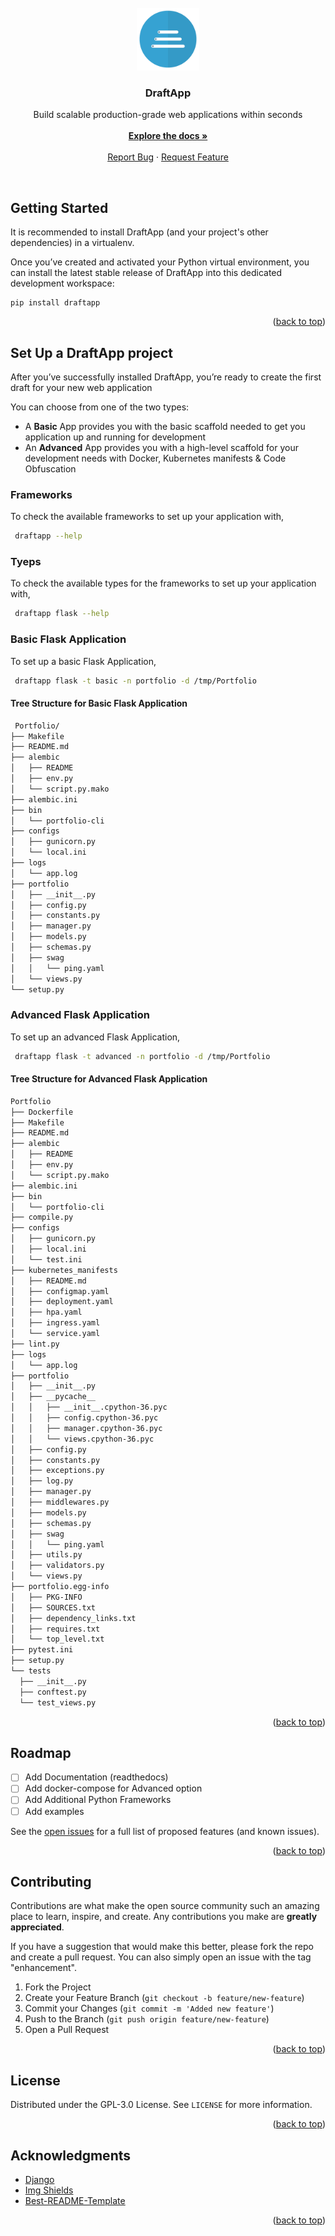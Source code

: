 <div id="top"></div>

<!-- Shields here -->

<!-- PROJECT LOGO -->
<br />
<div align="center">
  <a href="https://github.com/ratanboddu/draftapp">
    <img src="images/logo.png" alt="DraftApp" width="100" height="100">
  </a>

  <h3 align="center">DraftApp</h3>

  <p align="center">
    Build scalable production-grade web applications within seconds<br />
    <br />
    <a href="https://github.com/ratanboddu/draftapp"><strong>Explore the docs »</strong></a>
    <br />
    <br />
    <a href="https://github.com/ratanboddu/draftapp/issues">Report Bug</a>
    ·
    <a href="https://github.com/ratanboddu/draftapp/issues">Request Feature</a>
  </p>
</div><br />

Getting Started
------------
It is recommended to install DraftApp (and your project's other dependencies) in a virtualenv.

Once you’ve created and activated your Python virtual environment, you can install the latest stable release of DraftApp into this dedicated development workspace:

```
pip install draftapp
```


<p align="right">(<a href="#top">back to top</a>)</p>



Set Up a DraftApp project
------------
After you’ve successfully installed DraftApp, you’re ready to create the first draft for your new web application

You can choose from one of the two types:

* A **Basic** App provides you with the basic scaffold needed to get you application up and running for development
* An **Advanced** App provides you with a high-level scaffold for your development needs with Docker, Kubernetes manifests & Code Obfuscation


### Frameworks

To check the available frameworks to set up your application with,

  ```sh
   draftapp --help
   ```
   
### Tyeps

To check the available types for the frameworks to set up your application with,

  ```sh
   draftapp flask --help
   ```
   
### Basic Flask Application

To set up a basic Flask Application,

  ```sh
   draftapp flask -t basic -n portfolio -d /tmp/Portfolio
   ```
#### Tree Structure for Basic Flask Application
  ```sh
   Portfolio/
├── Makefile
├── README.md
├── alembic
│   ├── README
│   ├── env.py
│   └── script.py.mako
├── alembic.ini
├── bin
│   └── portfolio-cli
├── configs
│   ├── gunicorn.py
│   └── local.ini
├── logs
│   └── app.log
├── portfolio
│   ├── __init__.py
│   ├── config.py
│   ├── constants.py
│   ├── manager.py
│   ├── models.py
│   ├── schemas.py
│   ├── swag
│   │   └── ping.yaml
│   └── views.py
└── setup.py
   ```

### Advanced Flask Application

To set up an advanced Flask Application,

  ```sh
   draftapp flask -t advanced -n portfolio -d /tmp/Portfolio
   ```
#### Tree Structure for Advanced Flask Application
  ```sh
  Portfolio
├── Dockerfile
├── Makefile
├── README.md
├── alembic
│   ├── README
│   ├── env.py
│   └── script.py.mako
├── alembic.ini
├── bin
│   └── portfolio-cli
├── compile.py
├── configs
│   ├── gunicorn.py
│   ├── local.ini
│   └── test.ini
├── kubernetes_manifests
│   ├── README.md
│   ├── configmap.yaml
│   ├── deployment.yaml
│   ├── hpa.yaml
│   ├── ingress.yaml
│   └── service.yaml
├── lint.py
├── logs
│   └── app.log
├── portfolio
│   ├── __init__.py
│   ├── __pycache__
│   │   ├── __init__.cpython-36.pyc
│   │   ├── config.cpython-36.pyc
│   │   ├── manager.cpython-36.pyc
│   │   └── views.cpython-36.pyc
│   ├── config.py
│   ├── constants.py
│   ├── exceptions.py
│   ├── log.py
│   ├── manager.py
│   ├── middlewares.py
│   ├── models.py
│   ├── schemas.py
│   ├── swag
│   │   └── ping.yaml
│   ├── utils.py
│   ├── validators.py
│   └── views.py
├── portfolio.egg-info
│   ├── PKG-INFO
│   ├── SOURCES.txt
│   ├── dependency_links.txt
│   ├── requires.txt
│   └── top_level.txt
├── pytest.ini
├── setup.py
└── tests
    ├── __init__.py
    ├── conftest.py
    └── test_views.py
  ```


  

<p align="right">(<a href="#top">back to top</a>)</p>


<!-- ROADMAP -->
## Roadmap

- [ ] Add Documentation (readthedocs)
- [ ] Add docker-compose for Advanced option
- [ ] Add Additional Python Frameworks
- [ ] Add examples

See the [open issues](https://github.com/ratanboddu/draftapp/issues) for a full list of proposed features (and known issues).

<p align="right">(<a href="#top">back to top</a>)</p>



<!-- CONTRIBUTING -->
## Contributing

Contributions are what make the open source community such an amazing place to learn, inspire, and create. Any contributions you make are **greatly appreciated**.

If you have a suggestion that would make this better, please fork the repo and create a pull request. You can also simply open an issue with the tag "enhancement".

1. Fork the Project
2. Create your Feature Branch (`git checkout -b feature/new-feature`)
3. Commit your Changes (`git commit -m 'Added new feature'`)
4. Push to the Branch (`git push origin feature/new-feature`)
5. Open a Pull Request

<p align="right">(<a href="#top">back to top</a>)</p>



<!-- LICENSE -->
## License

Distributed under the GPL-3.0 License. See `LICENSE` for more information.

<p align="right">(<a href="#top">back to top</a>)</p>


<!-- ACKNOWLEDGMENTS -->
## Acknowledgments

* [Django](https://www.djangoproject.com/)
* [Img Shields](https://shields.io)
* [Best-README-Template](https://github.com/othneildrew/Best-README-Template)

<p align="right">(<a href="#top">back to top</a>)</p>
